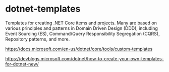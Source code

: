 # dotnet-templates

Templates for creating .NET Core items and projects. Many are based on various principles and patterns in Domain Driven Design (DDD), including Event Sourcing (ES), Command/Query Responsibility Segregation (CQRS), Repository patterns, and more.

https://docs.microsoft.com/en-us/dotnet/core/tools/custom-templates

https://devblogs.microsoft.com/dotnet/how-to-create-your-own-templates-for-dotnet-new/